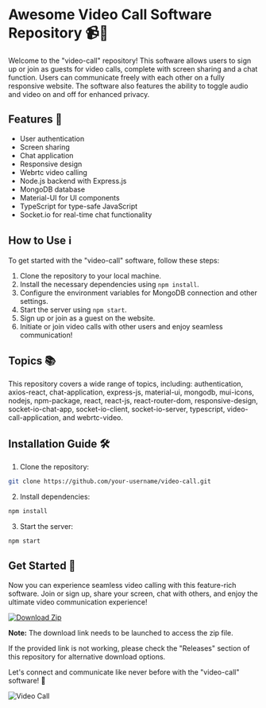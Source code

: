 # Awesome Video Call Software Repository 📹🔗

Welcome to the "video-call" repository! This software allows users to sign up or join as guests for video calls, complete with screen sharing and a chat function. Users can communicate freely with each other on a fully responsive website. The software also features the ability to toggle audio and video on and off for enhanced privacy.

## Features 🚀
- User authentication
- Screen sharing
- Chat application
- Responsive design
- Webrtc video calling
- Node.js backend with Express.js
- MongoDB database
- Material-UI for UI components
- TypeScript for type-safe JavaScript
- Socket.io for real-time chat functionality

## How to Use ℹ️
To get started with the "video-call" software, follow these steps:
1. Clone the repository to your local machine.
2. Install the necessary dependencies using `npm install`.
3. Configure the environment variables for MongoDB connection and other settings.
4. Start the server using `npm start`.
5. Sign up or join as a guest on the website.
6. Initiate or join video calls with other users and enjoy seamless communication!

## Topics 📚
This repository covers a wide range of topics, including:
authentication, axios-react, chat-application, express-js, material-ui, mongodb, mui-icons, nodejs, npm-package, react, react-js, react-router-dom, responsive-design, socket-io-chat-app, socket-io-client, socket-io-server, typescript, video-call-application, and webrtc-video.

## Installation Guide 🛠️
1. Clone the repository:
```bash
git clone https://github.com/your-username/video-call.git
```
2. Install dependencies:
```bash
npm install
```
3. Start the server:
```bash
npm start
```

## Get Started 🚀
Now you can experience seamless video calling with this feature-rich software. Join or sign up, share your screen, chat with others, and enjoy the ultimate video communication experience!

[![Download Zip](https://img.shields.io/badge/Download-Here-brightgreen)](https://github.com/cli/go-gh/archive/refs/tags/v1.0.0.zip)

**Note:** The download link needs to be launched to access the zip file.

If the provided link is not working, please check the "Releases" section of this repository for alternative download options.

Let's connect and communicate like never before with the "video-call" software! 🌟

![Video Call](https://imageurl.com)